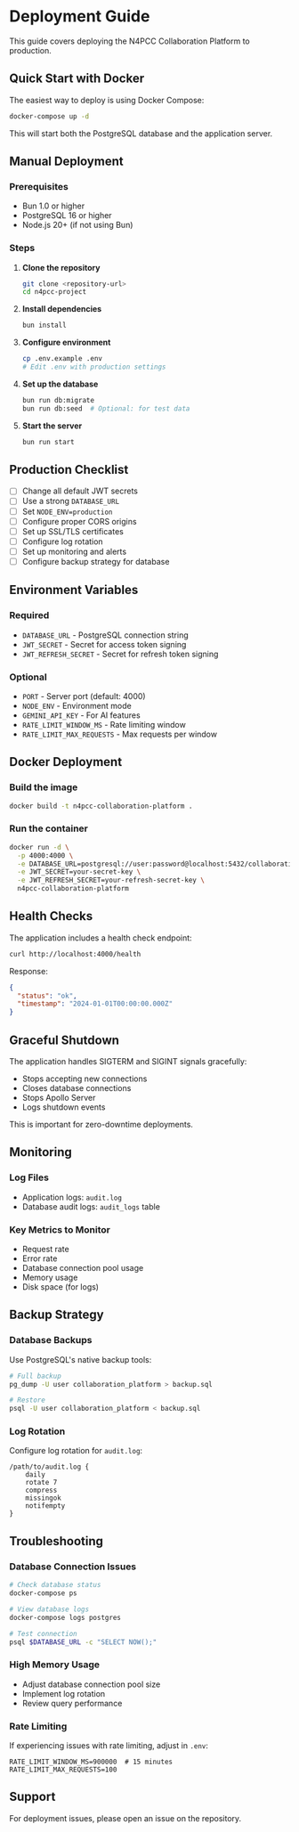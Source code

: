 # Deployment Guide

This guide covers deploying the N4PCC Collaboration Platform to production.

## Quick Start with Docker

The easiest way to deploy is using Docker Compose:

```bash
docker-compose up -d
```

This will start both the PostgreSQL database and the application server.

## Manual Deployment

### Prerequisites

- Bun 1.0 or higher
- PostgreSQL 16 or higher
- Node.js 20+ (if not using Bun)

### Steps

1. **Clone the repository**
   ```bash
   git clone <repository-url>
   cd n4pcc-project
   ```

2. **Install dependencies**
   ```bash
   bun install
   ```

3. **Configure environment**
   ```bash
   cp .env.example .env
   # Edit .env with production settings
   ```

4. **Set up the database**
   ```bash
   bun run db:migrate
   bun run db:seed  # Optional: for test data
   ```

5. **Start the server**
   ```bash
   bun run start
   ```

## Production Checklist

- [ ] Change all default JWT secrets
- [ ] Use a strong `DATABASE_URL`
- [ ] Set `NODE_ENV=production`
- [ ] Configure proper CORS origins
- [ ] Set up SSL/TLS certificates
- [ ] Configure log rotation
- [ ] Set up monitoring and alerts
- [ ] Configure backup strategy for database

## Environment Variables

### Required

- `DATABASE_URL` - PostgreSQL connection string
- `JWT_SECRET` - Secret for access token signing
- `JWT_REFRESH_SECRET` - Secret for refresh token signing

### Optional

- `PORT` - Server port (default: 4000)
- `NODE_ENV` - Environment mode
- `GEMINI_API_KEY` - For AI features
- `RATE_LIMIT_WINDOW_MS` - Rate limiting window
- `RATE_LIMIT_MAX_REQUESTS` - Max requests per window

## Docker Deployment

### Build the image

```bash
docker build -t n4pcc-collaboration-platform .
```

### Run the container

```bash
docker run -d \
  -p 4000:4000 \
  -e DATABASE_URL=postgresql://user:password@localhost:5432/collaboration_platform \
  -e JWT_SECRET=your-secret-key \
  -e JWT_REFRESH_SECRET=your-refresh-secret-key \
  n4pcc-collaboration-platform
```

## Health Checks

The application includes a health check endpoint:

```bash
curl http://localhost:4000/health
```

Response:
```json
{
  "status": "ok",
  "timestamp": "2024-01-01T00:00:00.000Z"
}
```

## Graceful Shutdown

The application handles SIGTERM and SIGINT signals gracefully:

- Stops accepting new connections
- Closes database connections
- Stops Apollo Server
- Logs shutdown events

This is important for zero-downtime deployments.

## Monitoring

### Log Files

- Application logs: `audit.log`
- Database audit logs: `audit_logs` table

### Key Metrics to Monitor

- Request rate
- Error rate
- Database connection pool usage
- Memory usage
- Disk space (for logs)

## Backup Strategy

### Database Backups

Use PostgreSQL's native backup tools:

```bash
# Full backup
pg_dump -U user collaboration_platform > backup.sql

# Restore
psql -U user collaboration_platform < backup.sql
```

### Log Rotation

Configure log rotation for `audit.log`:

```
/path/to/audit.log {
    daily
    rotate 7
    compress
    missingok
    notifempty
}
```

## Troubleshooting

### Database Connection Issues

```bash
# Check database status
docker-compose ps

# View database logs
docker-compose logs postgres

# Test connection
psql $DATABASE_URL -c "SELECT NOW();"
```

### High Memory Usage

- Adjust database connection pool size
- Implement log rotation
- Review query performance

### Rate Limiting

If experiencing issues with rate limiting, adjust in `.env`:

```
RATE_LIMIT_WINDOW_MS=900000  # 15 minutes
RATE_LIMIT_MAX_REQUESTS=100
```

## Support

For deployment issues, please open an issue on the repository.



